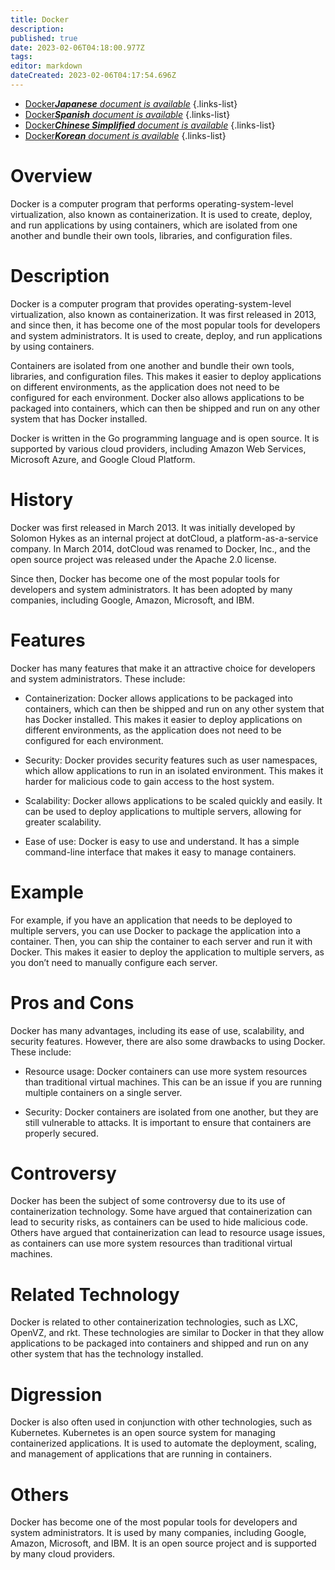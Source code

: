 ```yaml
---
title: Docker
description: 
published: true
date: 2023-02-06T04:18:00.977Z
tags: 
editor: markdown
dateCreated: 2023-02-06T04:17:54.696Z
---
```


- [Docker***Japanese** document is available*](/ja/Knowledge-base/Dictionary/docker)
{.links-list}
- [Docker***Spanish** document is available*](/es/Knowledge-base/Dictionary/docker)
{.links-list}
- [Docker***Chinese Simplified** document is available*](/zh/Knowledge-base/Dictionary/docker)
{.links-list}
- [Docker***Korean** document is available*](/ko/Knowledge-base/Dictionary/docker)
{.links-list}


# Overview
Docker is a computer program that performs operating-system-level virtualization, also known as containerization. It is used to create, deploy, and run applications by using containers, which are isolated from one another and bundle their own tools, libraries, and configuration files.

# Description
Docker is a computer program that provides operating-system-level virtualization, also known as containerization. It was first released in 2013, and since then, it has become one of the most popular tools for developers and system administrators. It is used to create, deploy, and run applications by using containers.

Containers are isolated from one another and bundle their own tools, libraries, and configuration files. This makes it easier to deploy applications on different environments, as the application does not need to be configured for each environment. Docker also allows applications to be packaged into containers, which can then be shipped and run on any other system that has Docker installed.

Docker is written in the Go programming language and is open source. It is supported by various cloud providers, including Amazon Web Services, Microsoft Azure, and Google Cloud Platform.

# History
Docker was first released in March 2013. It was initially developed by Solomon Hykes as an internal project at dotCloud, a platform-as-a-service company. In March 2014, dotCloud was renamed to Docker, Inc., and the open source project was released under the Apache 2.0 license.

Since then, Docker has become one of the most popular tools for developers and system administrators. It has been adopted by many companies, including Google, Amazon, Microsoft, and IBM.

# Features
Docker has many features that make it an attractive choice for developers and system administrators. These include:

- Containerization: Docker allows applications to be packaged into containers, which can then be shipped and run on any other system that has Docker installed. This makes it easier to deploy applications on different environments, as the application does not need to be configured for each environment.

- Security: Docker provides security features such as user namespaces, which allow applications to run in an isolated environment. This makes it harder for malicious code to gain access to the host system.

- Scalability: Docker allows applications to be scaled quickly and easily. It can be used to deploy applications to multiple servers, allowing for greater scalability.

- Ease of use: Docker is easy to use and understand. It has a simple command-line interface that makes it easy to manage containers.

# Example
For example, if you have an application that needs to be deployed to multiple servers, you can use Docker to package the application into a container. Then, you can ship the container to each server and run it with Docker. This makes it easier to deploy the application to multiple servers, as you don’t need to manually configure each server.

# Pros and Cons
Docker has many advantages, including its ease of use, scalability, and security features. However, there are also some drawbacks to using Docker. These include:

- Resource usage: Docker containers can use more system resources than traditional virtual machines. This can be an issue if you are running multiple containers on a single server.

- Security: Docker containers are isolated from one another, but they are still vulnerable to attacks. It is important to ensure that containers are properly secured.

# Controversy
Docker has been the subject of some controversy due to its use of containerization technology. Some have argued that containerization can lead to security risks, as containers can be used to hide malicious code. Others have argued that containerization can lead to resource usage issues, as containers can use more system resources than traditional virtual machines.

# Related Technology
Docker is related to other containerization technologies, such as LXC, OpenVZ, and rkt. These technologies are similar to Docker in that they allow applications to be packaged into containers and shipped and run on any other system that has the technology installed.

# Digression
Docker is also often used in conjunction with other technologies, such as Kubernetes. Kubernetes is an open source system for managing containerized applications. It is used to automate the deployment, scaling, and management of applications that are running in containers.

# Others
Docker has become one of the most popular tools for developers and system administrators. It is used by many companies, including Google, Amazon, Microsoft, and IBM. It is an open source project and is supported by many cloud providers.
